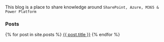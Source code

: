 
This blog is a place to share knowledge around `SharePoint, Azure, M365 & Power Platform`

### Posts
{% for post in site.posts %}
  <a href="{{ post.url  | prepend: site.baseurl  }}">{{ post.title }}</a>
{% endfor %}



